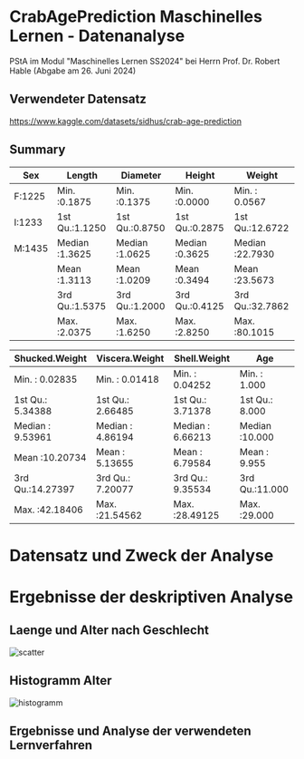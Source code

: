 # CrabAgePrediction Maschinelles Lernen - Datenanalyse
PStA im Modul "Maschinelles Lernen SS2024" bei Herrn Prof. Dr. Robert Hable (Abgabe am 26. Juni 2024)

## Verwendeter Datensatz
https://www.kaggle.com/datasets/sidhus/crab-age-prediction

## Summary

|   Sex   |     Length      |    Diameter     |     Height      |     Weight      |
|---------|-----------------|-----------------|-----------------|-----------------|
| F:1225  | Min.   :0.1875  | Min.   :0.1375  | Min.   :0.0000  | Min.   : 0.0567 |
| I:1233  | 1st Qu.:1.1250  | 1st Qu.:0.8750  | 1st Qu.:0.2875  | 1st Qu.:12.6722 |
| M:1435  | Median :1.3625  | Median :1.0625  | Median :0.3625  | Median :22.7930 |
|         | Mean   :1.3113  | Mean   :1.0209  | Mean   :0.3494  | Mean   :23.5673 |
|         | 3rd Qu.:1.5375  | 3rd Qu.:1.2000  | 3rd Qu.:0.4125  | 3rd Qu.:32.7862 |
|         | Max.   :2.0375  | Max.   :1.6250  | Max.   :2.8250  | Max.   :80.1015 |


|  Shucked.Weight   |  Viscera.Weight   |   Shell.Weight    |       Age      |
|-------------------|-------------------|-------------------|----------------|
| Min.   : 0.02835  | Min.   : 0.01418  | Min.   : 0.04252  | Min.   : 1.000 |
| 1st Qu.: 5.34388  | 1st Qu.: 2.66485  | 1st Qu.: 3.71378  | 1st Qu.: 8.000 |
| Median : 9.53961  | Median : 4.86194  | Median : 6.66213  | Median :10.000 |
| Mean   :10.20734  | Mean   : 5.13655  | Mean   : 6.79584  | Mean   : 9.955 |
| 3rd Qu.:14.27397  | 3rd Qu.: 7.20077  | 3rd Qu.: 9.35534  | 3rd Qu.:11.000 |
| Max.   :42.18406  | Max.   :21.54562  | Max.   :28.49125  | Max.   :29.000 |

# Datensatz und Zweck der Analyse

# Ergebnisse der deskriptiven Analyse
## Laenge und Alter nach Geschlecht
![scatter](https://github.com/samitxb/CrabAgePrediction_ML_DataAnalysis/blob/main/groesse_alter_nach_geschlecht.png)

## Histogramm Alter
![histogramm](https://github.com/samitxb/CrabAgePrediction_ML_DataAnalysis/blob/main/histogram_alter.png)

## Ergebnisse und Analyse der verwendeten Lernverfahren
